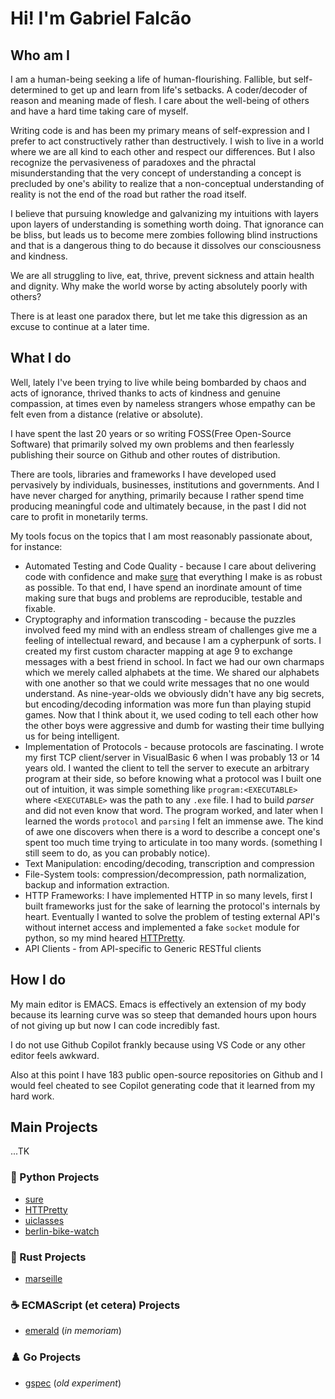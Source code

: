 # Hi! I'm Gabriel Falcão

## Who am I

I am a human-being seeking a life of human-flourishing. Fallible, but self-determined to get up and learn from life's setbacks.
A coder/decoder of reason and meaning made of flesh. I care about the well-being of others and have a hard time taking care of myself.

Writing code is and has been my primary means of self-expression and I
prefer to act constructively rather than destructively.  I wish to
live in a world where we are all kind to each other and respect our
differences. But I also recognize the pervasiveness of paradoxes and
the phractal misunderstanding that the very concept of understanding a
concept is precluded by one's ability to realize that a non-conceptual
understanding of reality is not the end of the road but rather the
road itself.

I believe that pursuing knowledge and galvanizing my intuitions with
layers upon layers of understanding is something worth doing. That
ignorance can be bliss, but leads us to become mere zombies following
blind instructions and that is a dangerous thing to do because it
dissolves our consciousness and kindness.

We are all struggling to live, eat, thrive, prevent sickness and
attain health and dignity. Why make the world worse by acting
absolutely poorly with others?

There is at least one paradox there, but let me take this digression as an excuse to continue at a later time.


## What I do

Well, lately I've been trying to live while being bombarded by chaos and
acts of ignorance, thrived thanks to acts of kindness and genuine
compassion, at times even by nameless strangers whose empathy can be
felt even from a distance (relative or absolute).

I have spent the last 20 years or so writing FOSS(Free Open-Source
Software) that primarily solved my own problems and then fearlessly
publishing their source on Github and other routes of distribution.

There are tools, libraries and frameworks I have developed used
pervasively by individuals, businesses, institutions and
governments. And I have never charged for anything, primarily because
I rather spend time producing meaningful code and ultimately because,
in the past I did not care to profit in monetarily terms.

My tools focus on the topics that I am most reasonably passionate
about, for instance:

* Automated Testing and Code Quality - because I care about delivering code with confidence and make [sure](https://github.com/gabrielfalcao/sure) that everything I make is as robust as possible. To that end, I have spend an inordinate amount of time making sure that bugs and problems are reproducible, testable and fixable.
* Cryptography and information transcoding - because the puzzles involved feed my mind with an endless stream of challenges give me a feeling of intellectual reward, and because I am a cypherpunk of sorts. I created my first custom character mapping at age 9 to exchange messages with a best friend in school. In fact we had our own charmaps which we merely called alphabets at the time. We shared our alphabets with one another so that we could write messages that no one would understand. As nine-year-olds we obviously didn't have any big secrets, but encoding/decoding information was more fun than playing stupid games. Now that I think about it, we used coding to tell each other how the other boys were aggressive and dumb for wasting their time bullying us for being intelligent.
* Implementation of Protocols - because protocols are fascinating. I wrote my first TCP client/server in VisualBasic 6 when I was probably 13 or 14 years old. I wanted the client to tell the server to execute an arbitrary program at their side, so before knowing what a protocol was I built one out of intuition, it was simple something like `program:<EXECUTABLE>` where `<EXECUTABLE>` was the path to any `.exe` file. I had to build *parser* and did not even know that word. The program worked, and later when I learned the words `protocol` and `parsing` I felt an immense awe. The kind of awe one discovers when there is a word to describe a concept one's spent too much time trying to articulate in too many words. (something I still seem to do, as you can probably notice).
* Text Manipulation: encoding/decoding, transcription and compression
* File-System tools: compression/decompression, path normalization, backup and information extraction.
* HTTP Frameworks: I have implemented HTTP in so many levels, first I built frameworks just for the sake of learning the protocol's internals by heart. Eventually I wanted to solve the problem of testing external API's without internet access and implemented a fake `socket` module for python, so my mind heared [HTTPretty](https://github.com/gabrielfalcao/HTTpretty).
* API Clients - from API-specific to Generic RESTful clients

## How I do

My main editor is EMACS. Emacs is effectively an extension of my body
because its learning curve was so steep that demanded hours upon hours
of not giving up but now I can code incredibly fast.

I do not use Github Copilot frankly because using VS Code or any other
editor feels awkward.

Also at this point I have 183 public open-source repositories on
Github and I would feel cheated to see Copilot generating code that it
learned from my hard work.


## Main Projects


...TK

### 🐍 Python Projects

- [sure](https://github.com/gabrielfalcao/sure)
- [HTTPretty](https://github.com/gabrielfalcao/HTTpretty)
- [uiclasses](https://github.com/gabrielfalcao/uiclasses)
- [berlin-bike-watch](https://github.com/gabrielfalcao/berlin-bike-watch)

### 🦀 Rust Projects

- [marseille](https://github.com/gabrielfalcao/marseille)


### ☕️ ECMAScript (et cetera) Projects

- [emerald](https://www.npmjs.com/package/emerald) (*in memoriam*)


### ♟️ Go Projects

- [gspec](https://github.com/gabrielfalcao/gspec) (*old experiment*)
